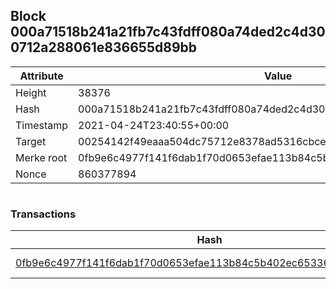 ## Block 000a71518b241a21fb7c43fdff080a74ded2c4d300712a288061e836655d89bb

Attribute | Value
--- | ---
Height | 38376
Hash | 000a71518b241a21fb7c43fdff080a74ded2c4d300712a288061e836655d89bb
Timestamp | 2021-04-24T23:40:55+00:00
Target | 00254142f49eaaa504dc75712e8378ad5316cbcead634704b3734b6271167cc4
Merke root | 0fb9e6c4977f141f6dab1f70d0653efae113b84c5b402ec653363c269255f2d2
Nonce | 860377894

```

```

### Transactions

Hash | Amount
--- | ---
[0fb9e6c4977f141f6dab1f70d0653efae113b84c5b402ec653363c269255f2d2](0fb9e6c4977f141f6dab1f70d0653efae113b84c5b402ec653363c269255f2d2.md) | 10.00000000 SKEPTI 
